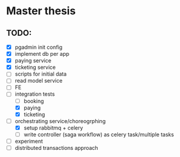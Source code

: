 # Master thesis

## TODO:
- [x] pgadmin init config
- [x] implement db per app
- [x] paying service
- [x] ticketing service
- [ ] scripts for initial data
- [ ] read model service
- [ ] FE
- [ ] integration tests
    - [ ] booking
    - [x] paying
    - [x] ticketing
- [ ] orchestrating service/choreogrphing
    - [x] setup rabbitmq + celery
    - [ ] write controller (saga workflow) as celery task/multiple tasks
- [ ] experiment
- [ ] distributed transactions approach
